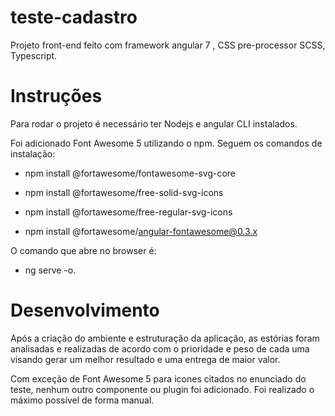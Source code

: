# teste-cadastro

Projeto front-end feito com framework angular 7 , CSS pre-processor SCSS, Typescript.

# Instruções

Para rodar o projeto é necessário ter Nodejs e angular CLI instalados.

Foi adicionado Font Awesome 5 utilizando o npm. Seguem os comandos de instalação:

- npm install @fortawesome/fontawesome-svg-core

- npm install @fortawesome/free-solid-svg-icons

- npm install @fortawesome/free-regular-svg-icons

- npm install @fortawesome/angular-fontawesome@0.3.x

O comando que abre no browser é:
- ng serve -o.

# Desenvolvimento

Após a criação do ambiente e estruturação da aplicação, as estórias foram analisadas e realizadas de acordo com o prioridade e peso de cada uma visando gerar um melhor resultado e uma entrega de maior valor.

Com exceção de Font Awesome 5 para icones citados no enunciado do teste, nenhum outro componente ou plugin foi adicionado. Foi realizado o máximo possível de forma manual.
